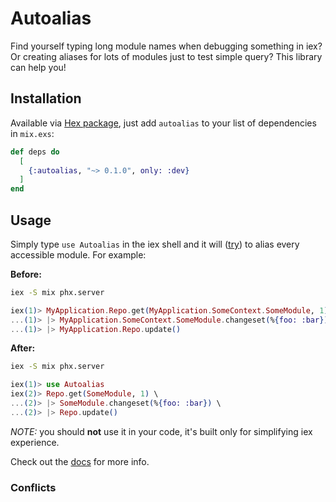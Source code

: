 # Autoalias

Find yourself typing long module names when debugging something in iex?
Or creating aliases for lots of modules just to test simple query? This library can help you!

## Installation

Available via [Hex package](https://hex.pm/packages/autoalias), just add `autoalias` to
your list of dependencies in `mix.exs`:

```elixir
def deps do
  [
    {:autoalias, "~> 0.1.0", only: :dev}
  ]
end
```

## Usage

Simply type `use Autoalias` in the iex shell and it will ([try](#conflicts)) to alias every accessible module. For example:

**Before:**

```bash
iex -S mix phx.server
```

```elixir
iex(1)> MyApplication.Repo.get(MyApplication.SomeContext.SomeModule, 1) \
...(1)> |> MyApplication.SomeContext.SomeModule.changeset(%{foo: :bar}) \
...(1)> |> MyApplication.Repo.update()
```

**After:**

```bash
iex -S mix phx.server
```

```elixir
iex(1)> use Autoalias
iex(2)> Repo.get(SomeModule, 1) \
...(2)> |> SomeModule.changeset(%{foo: :bar}) \
...(2)> |> Repo.update()
```

_NOTE:_ you should **not** use it in your code, it's built only for simplifying iex experience.

Check out the [docs](https://hexdocs.pm/autoalias) for more info.

### Conflicts

